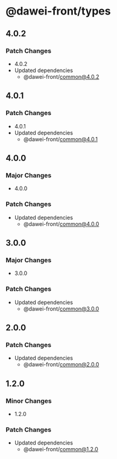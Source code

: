 # @dawei-front/types

## 4.0.2

### Patch Changes

- 4.0.2
- Updated dependencies
  - @dawei-front/common@4.0.2

## 4.0.1

### Patch Changes

- 4.0.1
- Updated dependencies
  - @dawei-front/common@4.0.1

## 4.0.0

### Major Changes

- 4.0.0

### Patch Changes

- Updated dependencies
  - @dawei-front/common@4.0.0

## 3.0.0

### Major Changes

- 3.0.0

### Patch Changes

- Updated dependencies
  - @dawei-front/common@3.0.0

## 2.0.0

### Patch Changes

- Updated dependencies
  - @dawei-front/common@2.0.0

## 1.2.0

### Minor Changes

- 1.2.0

### Patch Changes

- Updated dependencies
  - @dawei-front/common@1.2.0
